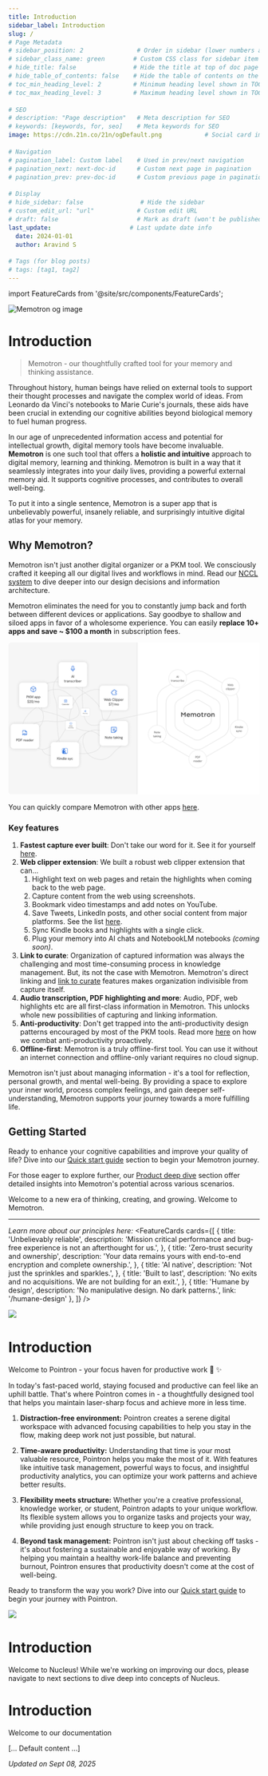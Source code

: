 ```yaml
---
title: Introduction
sidebar_label: Introduction
slug: /
# Page Metadata
# sidebar_position: 2               # Order in sidebar (lower numbers appear first)
# sidebar_class_name: green        # Custom CSS class for sidebar item
# hide_title: false                # Hide the title at top of doc page
# hide_table_of_contents: false    # Hide the table of contents on the right
# toc_min_heading_level: 2         # Minimum heading level shown in TOC
# toc_max_heading_level: 3         # Maximum heading level shown in TOC

# SEO
# description: "Page description"   # Meta description for SEO
# keywords: [keywords, for, seo]    # Meta keywords for SEO
image: https://cdn.21n.co/21n/ogDefault.png            # Social card images

# Navigation
# pagination_label: Custom label    # Used in prev/next navigation
# pagination_next: next-doc-id      # Custom next page in pagination
# pagination_prev: prev-doc-id      # Custom previous page in pagination

# Display
# hide_sidebar: false                # Hide the sidebar
# custom_edit_url: "url"            # Custom edit URL
# draft: false                      # Mark as draft (won't be published)
last_update:                      # Last update date info
  date: 2024-01-01
  author: Aravind S

# Tags (for blog posts)
# tags: [tag1, tag2]
---
```


import FeatureCards from '@site/src/components/FeatureCards';

<!--MEMOTRON_START-->

![Memotron og image](https://cdn.21n.co/memotron/ogImage.png)
# Introduction
> Memotron - our thoughtfully crafted tool for your memory and thinking assistance.

Throughout history, human beings have relied on external tools to support their thought processes and navigate the complex world of ideas. From Leonardo da Vinci's notebooks to Marie Curie's journals, these aids have been crucial in extending our cognitive abilities beyond biological memory to fuel human progress.

In our age of unprecedented information access and potential for intellectual growth, digital memory tools have become invaluable. **Memotron** is one such tool that offers a **holistic and intuitive** approach to digital memory, learning and thinking. Memotron is built in a way that it seamlessly integrates into your daily lives, providing a powerful external memory aid. It supports cognitive processes, and contributes to overall well-being.

To put it into a single sentence, Memotron is a super app that is unbelievably powerful, insanely reliable, and surprisingly intuitive digital atlas for your memory.

## Why Memotron?

Memotron isn't just another digital organizer or a PKM tool. We consciously crafted it keeping all our digital lives and workflows in mind. Read our [NCCL system](/memotron/core) to dive deeper into our design decisions and information architecture.

Memotron eliminates the need for you to constantly jump back and forth between different devices or applications. Say goodbye to shallow and siloed apps in favor of a wholesome experience. You can easily **replace 10+ apps and save ~ $100 a month** in subscription fees.

![Comparison of chaos vs Memotron](../src/images/memotron-docs/wholesome-mirror-3.png)

You can quickly compare Memotron with other apps [here](https://memotron.app/compare).


### Key features

1. **Fastest capture ever built**: Don't take our word for it. See it for yourself [here](https://www.youtube.com/watch?v=7KHEG8QSv6w).
2. **Web clipper extension**: We built a robust web clipper extension that can…
   1. Highlight text on web pages and retain the highlights when coming back to the web page.
   2. Capture content from the web using screenshots.
   3. Bookmark video timestamps and add notes on YouTube.
   4. Save Tweets, LinkedIn posts, and other social content from major platforms. See the list [here](/memotron/web-clipper/social-clipping).
   5. Sync Kindle books and highlights with a single click.
   6. Plug your memory into AI chats and NotebookLM notebooks _(coming soon)_.
3. **Link to curate**: Organization of captured information was always the challenging and most time-consuming process in knowledge management. But, its not the case with Memotron. Memotron's direct linking and [link to curate](/memotron/core#link-to-curate) features makes organization indivisible from capture itself.
4. **Audio transcription, PDF highlighting and more**: Audio, PDF, web highlights etc are all first-class information in Memotron. This unlocks whole new possibilities of capturing and linking information.
5. **Anti-productivity**: Don't get trapped into the anti-productivity design patterns encouraged by most of the PKM tools. Read more [here](/memotron/anti-productivity) on how we combat anti-productivity proactively.
6. **Offline-first**: Memotron is a truly offline-first tool. You can use it without an internet connection and offline-only variant requires no cloud signup.

Memotron isn't just about managing information - it's a tool for reflection, personal growth, and mental well-being. By providing a space to explore your inner world, process complex feelings, and gain deeper self-understanding, Memotron supports your journey towards a more fulfilling life.

## Getting Started

Ready to enhance your cognitive capabilities and improve your quality of life? Dive into our [Quick start guide](/memotron/quickstart) section to begin your Memotron journey.

For those eager to explore further, our [Product deep dive](/memotron/core) section offer detailed insights into Memotron's potential across various scenarios.

Welcome to a new era of thinking, creating, and growing. Welcome to Memotron.

---
_Learn more about our principles here:_
<FeatureCards cards={[
  {
    title: 'Unbelievably reliable',
    description: 'Mission critical performance and bug-free experience is not an afterthought for us.',
  },
  {
    title: 'Zero-trust security and ownership',
    description: 'Your data remains yours with end-to-end encryption and complete ownership.',
  },
  {
    title: 'AI native',
    description: 'Not just the sprinkles and sparkles.',
  },
  {
    title: 'Built to last',
    description: 'No exits and no acquisitions. We are not building for an exit.',
  },
  {
    title: 'Humane by design',
    description: 'No manipulative design. No dark patterns.',
    link: '/humane-design'
  },
]} />


<!--MEMOTRON_END-->


<!--POINTRON_START-->
![](https://cdn.21n.co/pointron/ogImage.png)
# Introduction

Welcome to Pointron - your focus haven for productive work 🎯 ✨

In today's fast-paced world, staying focused and productive can feel like an uphill battle. That's where Pointron comes in - a thoughtfully designed tool that helps you maintain laser-sharp focus and achieve more in less time.

1. **Distraction-free environment:** Pointron creates a serene digital workspace with advanced focusing capabilities to help you stay in the flow, making deep work not just possible, but natural.

2. **Time-aware productivity:** Understanding that time is your most valuable resource, Pointron helps you make the most of it. With features like intuitive task management, powerful ways to focus, and insightful productivity analytics, you can optimize your work patterns and achieve better results.

3. **Flexibility meets structure:** Whether you're a creative professional, knowledge worker, or student, Pointron adapts to your unique workflow. Its flexible system allows you to organize tasks and projects your way, while providing just enough structure to keep you on track.

4. **Beyond task management:** Pointron isn't just about checking off tasks - it's about fostering a sustainable and enjoyable way of working. By helping you maintain a healthy work-life balance and preventing burnout, Pointron ensures that productivity doesn't come at the cost of well-being.


Ready to transform the way you work? Dive into our [Quick start guide](/pointron/quickstart) to begin your journey with Pointron.
<!--POINTRON_END-->

<!--NUCLEUS_START-->
![](https://cdn.21n.co/nucleus/screensBanner.png)
# Introduction

Welcome to Nucleus! While we're working on improving our docs, please navigate to next sections to dive deep into concepts of Nucleus.

<!--NUCLEUS_END-->

<!--DEFAULT_START-->
# Introduction

Welcome to our documentation

[... Default content ...]
<!--DEFAULT_END-->


*Updated on Sept 08, 2025*
